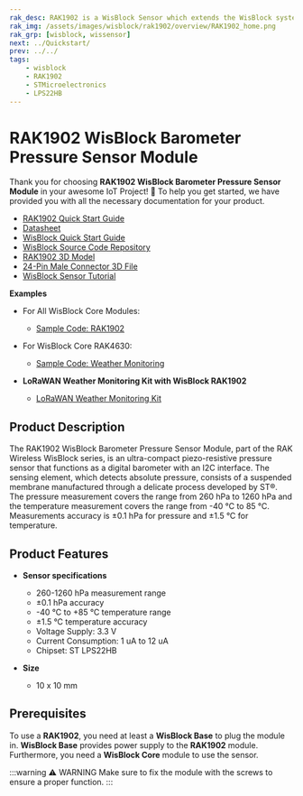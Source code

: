 ```yaml
---
rak_desc: RAK1902 is a WisBlock Sensor which extends the WisBlock system with a ST KPS22HB barometric pressure sensor. A ready to use SW library and tutorial makes it easy to build up a barometric air pressure data acquisition system.
rak_img: /assets/images/wisblock/rak1902/overview/RAK1902_home.png
rak_grp: [wisblock, wissensor]
next: ../Quickstart/
prev: ../../
tags:
    - wisblock
    - RAK1902
    - STMicroelectronics
    - LPS22HB
---
```



# RAK1902 WisBlock Barometer Pressure Sensor Module

Thank you for choosing **RAK1902 WisBlock Barometer Pressure Sensor Module** in your awesome IoT Project! 🎉 To help you get started, we have provided you with all the necessary documentation for your product.

* [RAK1902 Quick Start Guide](../Quickstart/)
* [Datasheet](../Datasheet/)
* <a href="../../Quickstart/" target="_blank">WisBlock Quick Start Guide</a>
* [WisBlock Source Code Repository](https://github.com/RAKWireless/WisBlock/)
* [RAK1902 3D Model](https://downloads.rakwireless.com/3D_File/WisBlock/3D_RAK1902.stp)
* [24-Pin Male Connector 3D File](https://downloads.rakwireless.com/3D_File/Accessory/WisConnector/M24S1003K6M.stp)
* [WisBlock Sensor Tutorial](/Knowledge-Hub/Learn/WisBlock-Sensor-Tutorial/)


**Examples**

- For All WisBlock Core Modules:
    * [Sample Code: RAK1902](https://github.com/RAKWireless/WisBlock/tree/master/examples/common/sensors/RAK1902_Pressure_LPS22HB)
- For WisBlock Core RAK4630:
    * [Sample Code: Weather Monitoring](https://github.com/RAKWireless/WisBlock/tree/master/examples/RAK4630/solutions/Weather_Monitoring)

- **LoRaWAN Weather Monitoring Kit with WisBlock RAK1902**
    * [LoRaWAN Weather Monitoring Kit](https://store.rakwireless.com/products/wisblock-kit-1-weather-monitor?utm_source=WeatherMonitoringKit&utm_medium=Document&utm_campaign=BuyFromStore)

## Product Description

The RAK1902 WisBlock Barometer Pressure Sensor Module, part of the RAK Wireless WisBlock series, is an ultra-compact piezo-resistive pressure sensor that functions as a digital barometer with an I2C interface. The sensing element, which detects absolute pressure, consists of a suspended membrane manufactured through a delicate process developed by ST®. The pressure measurement covers the range from 260&nbsp;hPa to 1260&nbsp;hPa and the temperature measurement covers the range from -40&nbsp;°C to 85&nbsp;°C. Measurements accuracy is ±0.1&nbsp;hPa for pressure and ±1.5&nbsp;°C for temperature.

## Product Features

* **Sensor specifications**
    * 260-1260&nbsp;hPa measurement range
    * ±0.1&nbsp;hPa accuracy
    * -40&nbsp;°C to +85&nbsp;°C temperature range
    * ±1.5&nbsp;°C temperature accuracy
    * Voltage Supply: 3.3&nbsp;V
    * Current Consumption: 1&nbsp;uA to 12&nbsp;uA
    * Chipset: ST LPS22HB

* **Size**
    * 10 x 10&nbsp;mm

## Prerequisites

To use a **RAK1902**, you need at least a **WisBlock Base** to plug the module in. **WisBlock Base** provides power supply to the **RAK1902** module. Furthermore, you need a **WisBlock Core** module to use the sensor.

:::warning ⚠️ WARNING
Make sure to fix the module with the screws to ensure a proper function.
:::